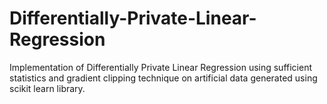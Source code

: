 # Differentially-Private-Linear-Regression
Implementation of Differentially Private Linear Regression using sufficient statistics and gradient clipping technique on artificial data generated using scikit learn library.
